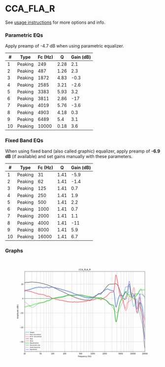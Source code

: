 # CCA_FLA_R
See [usage instructions](https://github.com/jaakkopasanen/AutoEq#usage) for more options and info.

### Parametric EQs
Apply preamp of -4.7 dB when using parametric equalizer.

|   # | Type    |   Fc (Hz) |    Q |   Gain (dB) |
|-----|---------|-----------|------|-------------|
|   1 | Peaking |       249 | 2.28 |         2.1 |
|   2 | Peaking |       487 | 1.26 |         2.3 |
|   3 | Peaking |      1872 | 4.83 |        -0.3 |
|   4 | Peaking |      2585 | 3.21 |        -2.6 |
|   5 | Peaking |      3383 | 5.93 |         3.2 |
|   6 | Peaking |      3811 | 2.86 |       -17   |
|   7 | Peaking |      4019 | 5.76 |        -3.6 |
|   8 | Peaking |      4903 | 4.18 |         0.3 |
|   9 | Peaking |      6489 | 5.4  |         3.1 |
|  10 | Peaking |     10000 | 0.18 |         3.6 |

### Fixed Band EQs
When using fixed band (also called graphic) equalizer, apply preamp of **-6.9 dB** (if available) and set gains manually with these parameters.

|   # | Type    |   Fc (Hz) |    Q |   Gain (dB) |
|-----|---------|-----------|------|-------------|
|   1 | Peaking |        31 | 1.41 |        -5.9 |
|   2 | Peaking |        62 | 1.41 |        -1.4 |
|   3 | Peaking |       125 | 1.41 |         0.7 |
|   4 | Peaking |       250 | 1.41 |         1.9 |
|   5 | Peaking |       500 | 1.41 |         2.2 |
|   6 | Peaking |      1000 | 1.41 |         0.7 |
|   7 | Peaking |      2000 | 1.41 |         1.1 |
|   8 | Peaking |      4000 | 1.41 |       -11   |
|   9 | Peaking |      8000 | 1.41 |         5.9 |
|  10 | Peaking |     16000 | 1.41 |         6.7 |

### Graphs
![](./CCA_FLA_R.png)

